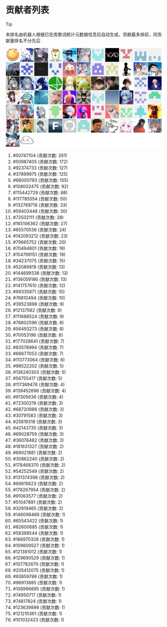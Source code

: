 # 贡献者列表

> [!TIP]
> 本排名由机器人根据已在库歌词统计元数据信息后自动生成，贡献最多排前，同贡献量排名不分先后

![贡献者头像画廊](./CONTRIBUTORS.svg)

1. #50747104 (贡献次数: 261)
2. #50987405 (贡献次数: 172)
3. #92374733 (贡献次数: 127)
4. #37899975 (贡献次数: 125)
5. #68000793 (贡献次数: 105)
6. #108002475 (贡献次数: 92)
7. #115442729 (贡献次数: 88)
8. #117785554 (贡献次数: 50)
9. #132769718 (贡献次数: 33)
10. #59403448 (贡献次数: 30)
11. #72502111 (贡献次数: 28)
12. #165106362 (贡献次数: 27)
13. #65570536 (贡献次数: 24)
14. #142093212 (贡献次数: 23)
15. #79665752 (贡献次数: 20)
16. #70494801 (贡献次数: 19)
17. #154799151 (贡献次数: 19)
18. #34237075 (贡献次数: 15)
19. #52089819 (贡献次数: 13)
20. #144699338 (贡献次数: 13)
21. #136059186 (贡献次数: 13)
22. #141757610 (贡献次数: 12)
23. #99335871 (贡献次数: 10)
24. #76810494 (贡献次数: 10)
25. #39523898 (贡献次数: 9)
26. #12137562 (贡献次数: 9)
27. #111688524 (贡献次数: 9)
28. #78802596 (贡献次数: 8)
29. #56493273 (贡献次数: 8)
30. #70053196 (贡献次数: 8)
31. #177028641 (贡献次数: 7)
32. #83578994 (贡献次数: 7)
33. #68677053 (贡献次数: 7)
34. #113773064 (贡献次数: 6)
35. #98522202 (贡献次数: 5)
36. #136240303 (贡献次数: 5)
37. #56755417 (贡献次数: 5)
38. #117369476 (贡献次数: 4)
39. #139452696 (贡献次数: 4)
40. #91305636 (贡献次数: 4)
41. #72300219 (贡献次数: 3)
42. #68720986 (贡献次数: 3)
43. #30791583 (贡献次数: 3)
44. #25819318 (贡献次数: 3)
45. #42143735 (贡献次数: 3)
46. #69028759 (贡献次数: 3)
47. #36076482 (贡献次数: 3)
48. #181631327 (贡献次数: 2)
49. #69021881 (贡献次数: 2)
50. #30862240 (贡献次数: 2)
51. #178468370 (贡献次数: 2)
52. #54252549 (贡献次数: 2)
53. #131374398 (贡献次数: 2)
54. #69615623 (贡献次数: 2)
55. #178267954 (贡献次数: 2)
56. #91063577 (贡献次数: 2)
57. #51047891 (贡献次数: 2)
58. #32919465 (贡献次数: 2)
59. #146098469 (贡献次数: 1)
60. #65543422 (贡献次数: 1)
61. #82600685 (贡献次数: 1)
62. #58398544 (贡献次数: 1)
63. #166970328 (贡献次数: 1)
64. #109809527 (贡献次数: 1)
65. #121381012 (贡献次数: 1)
66. #129690529 (贡献次数: 1)
67. #107782670 (贡献次数: 1)
68. #205412075 (贡献次数: 1)
69. #93859788 (贡献次数: 1)
70. #96913885 (贡献次数: 1)
71. #106996695 (贡献次数: 1)
72. #74950717 (贡献次数: 1)
73. #74817824 (贡献次数: 1)
74. #123639898 (贡献次数: 1)
75. #121210361 (贡献次数: 1)
76. #101032423 (贡献次数: 1)
